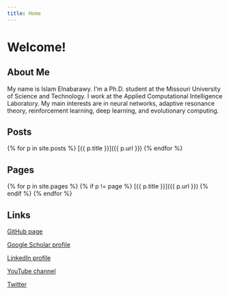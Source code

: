 ```yaml
---
title: Home
---
```


# Welcome!

## About Me ##

My name is Islam Elnabarawy. I'm a Ph.D. student at the Missouri University of Science and Technology. I work at the Applied Computational Intelligence Laboratory. My main interests are in neural networks, adaptive resonance theory, reinforcement learning, deep learning, and evolutionary computing.

## Posts ##

{% for p in site.posts %}
[{{ p.title }}]({{ p.url }})
{% endfor %}

## Pages ##

{% for p in site.pages %}
  {% if p != page %}
[{{ p.title }}]({{ p.url }})
  {% endif %}
{% endfor %}

## Links ##

[GitHub page](https://github.com/islamelnabarawy)

[Google Scholar profile](https://scholar.google.com/citations?user=9RuneH8AAAAJ&hl=en)

[LinkedIn profile](https://www.linkedin.com/in/islamelnabarawy/)

[YouTube channel](https://www.youtube.com/channel/UC_QIEsgIQwO8FlmSrlvdowA)

[Twitter](https://twitter.com/IslamElnabarawy)
